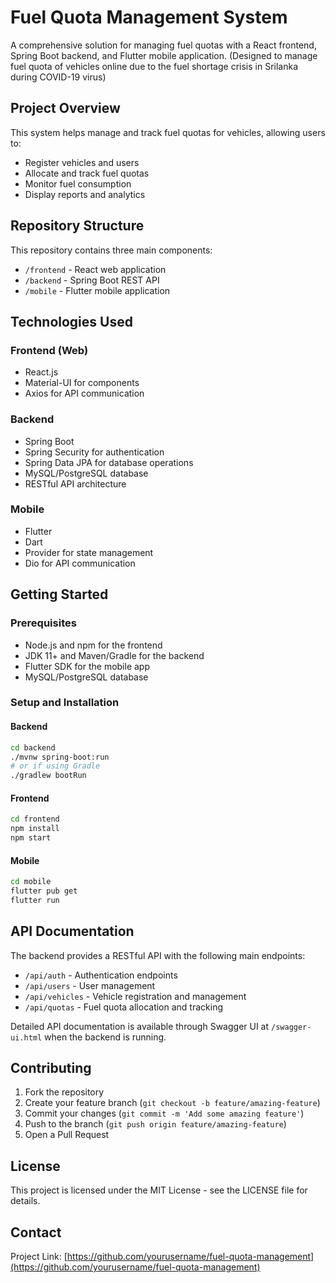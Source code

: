 # Fuel Quota Management System

A comprehensive solution for managing fuel quotas with a React frontend, Spring Boot backend, and Flutter mobile application.
(Designed to manage fuel quota of vehicles online due to the fuel shortage crisis in Srilanka during COVID-19 virus)


## Project Overview

This system helps manage and track fuel quotas for vehicles, allowing users to:
- Register vehicles and users
- Allocate and track fuel quotas
- Monitor fuel consumption
- Display reports and analytics

## Repository Structure

This repository contains three main components:

- `/frontend` - React web application
- `/backend` - Spring Boot REST API
- `/mobile` - Flutter mobile application

## Technologies Used

### Frontend (Web)
- React.js
- Material-UI for components
- Axios for API communication

### Backend
- Spring Boot
- Spring Security for authentication
- Spring Data JPA for database operations
- MySQL/PostgreSQL database
- RESTful API architecture

### Mobile
- Flutter
- Dart
- Provider for state management
- Dio for API communication

## Getting Started

### Prerequisites
- Node.js and npm for the frontend
- JDK 11+ and Maven/Gradle for the backend
- Flutter SDK for the mobile app
- MySQL/PostgreSQL database

### Setup and Installation

#### Backend
```bash
cd backend
./mvnw spring-boot:run
# or if using Gradle
./gradlew bootRun
```

#### Frontend
```bash
cd frontend
npm install
npm start
```

#### Mobile
```bash
cd mobile
flutter pub get
flutter run
```

## API Documentation

The backend provides a RESTful API with the following main endpoints:

- `/api/auth` - Authentication endpoints
- `/api/users` - User management
- `/api/vehicles` - Vehicle registration and management
- `/api/quotas` - Fuel quota allocation and tracking

Detailed API documentation is available through Swagger UI at `/swagger-ui.html` when the backend is running.

## Contributing

1. Fork the repository
2. Create your feature branch (`git checkout -b feature/amazing-feature`)
3. Commit your changes (`git commit -m 'Add some amazing feature'`)
4. Push to the branch (`git push origin feature/amazing-feature`)
5. Open a Pull Request

## License

This project is licensed under the MIT License - see the LICENSE file for details.

## Contact

Project Link: [https://github.com/yourusername/fuel-quota-management](https://github.com/yourusername/fuel-quota-management) 
